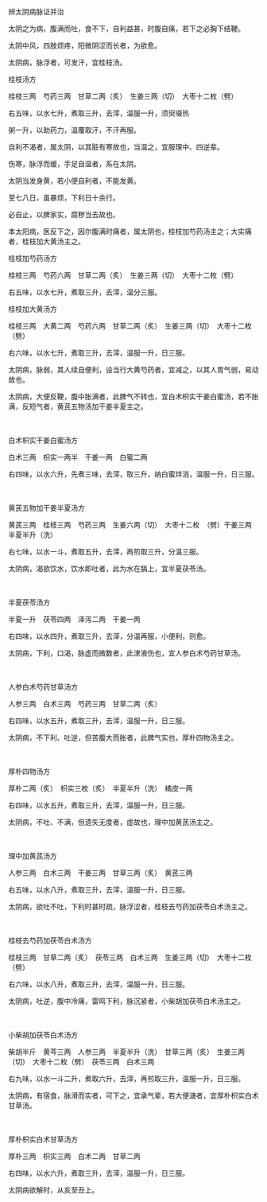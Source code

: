辨太阴病脉证并治

太阴之为病，腹满而吐，食不下，自利益甚，时腹自痛，若下之必胸下结鞕。

太阴中风，四肢烦疼，阳微阴涩而长者，为欲愈。

太阴病，脉浮者，可发汗，宜桂枝汤。

桂枝汤方

桂枝三两　芍药三两　甘草二两（炙）　生姜三两（切）　大枣十二枚（劈）

右五味，以水七升，煮取三升，去滓，温服一升，须臾啜热

粥一升，以助药力，温覆取汗，不汗再服。

自利不渴者，属太阴，以其脏有寒故也，当温之，宜服理中、四逆辈。

伤寒，脉浮而缓，手足自温者，系在太阴。

太阴当发身黄，若小便自利者，不能发黄。

至七八日，虽暴烦，下利日十余行。

必自止，以脾家实，腐秽当去故也。

本太阳病，医反下之，因尔腹满时痛者，属太阴也，桂枝加芍药汤主之；大实痛者，桂枝加大黄汤主之。

桂枝加芍药汤方

桂枝三两　芍药六两　甘草二两（炙）　生姜三两（切）　大枣十二枚（劈）

右五味，以水七升，煮取三升，去滓，温分三服。

桂枝加大黄汤方

桂枝三两　大黄二两　芍药六两　甘草二两（炙）　生姜三两（切）　大枣十二枚（劈）

右六味，以水七升，煮取三升，去滓，温服一升，日三服。

太阴病，脉弱，其人续自便利，设当行大黄芍药者，宜减之，以其人胃气弱，易动故也。

太阴病，大便反鞕，腹中胀满者，此脾气不转也，宜白术枳实干姜白蜜汤，若不胀满，反短气者，黄芪五物汤加干姜半夏主之。

 　 　 

白术枳实干姜白蜜汤方

白术三两　枳实一两半　干姜一两　白蜜二两

右四味，以水六升，先煮三味，去滓，取三升，纳白蜜烊消，温服一升，日三服。

 　 　 

黄芪五物加干姜半夏汤方

黄芪三两　桂枝三两　芍药三两　生姜六两（切）　大枣十二枚　（劈）干姜三两　半夏半升（洗）

右七味，以水一斗，煮取五升，去滓，再煎取三升，分温三服。

太阴病，渴欲饮水，饮水即吐者，此为水在膈上，宜半夏茯苓汤。

 　 　 

半夏茯苓汤方

半夏一升　茯苓四两　泽泻二两　干姜一两

右四味，以水四升，煮取三升，去滓，分温再服，小便利，则愈。

太阴病，下利，口渴，脉虚而微数者，此津液伤也，宜人参白术芍药甘草汤。

 　 　 

人参白术芍药甘草汤方

人参三两　白术三两　芍药三两　甘草二两（炙）

右四味，以水五升，煮取三升，去滓，温服一升，日三服。

太阴病，不下利、吐逆，但苦腹大而胀者，此脾气实也，厚朴四物汤主之。

 　 　 

厚朴四物汤方

厚朴二两（炙）　枳实三枚（炙）　半夏半升（洗）　橘皮一两

右四味，以水五升，煮取三升，去滓，温服一升，日三服。

太阴病，不吐、不满，但遗矢无度者，虚故也，理中加黄芪汤主之。

 　 　 

理中加黄芪汤方

人参三两　白术三两　干姜三两　甘草三两（炙）　黄芪三两

右五味，以水八升，煮取三升，去滓，温服一升，日三服。

太阴病，欲吐不吐，下利时甚时疏，脉浮涩者，桂枝去芍药加茯苓白术汤主之。

 　 　 

桂枝去芍药加茯苓白术汤方

桂枝三两　甘草二两（炙）　茯苓三两　白术三两　生姜三两（切）　大枣十二枚（劈）

右六味，以水八升，煮取三升，去滓，温服一升，日三服。

太阴病，吐逆，腹中冷痛，雷鸣下利，脉沉紧者，小柴胡加茯苓白术汤主之。

 　 　 

小柴胡加茯苓白术汤方

柴胡半斤　黄芩三两　人参三两　半夏半升（洗）　甘草三两（炙）　生姜三两（切）　大枣十二枚（劈）　茯苓三两　白术三两

右九味，以水一斗二升，煮取六升，去滓，再煎取三升，温服一升，日三服。

太阴病，有宿食，脉滑而实者，可下之，宜承气辈，若大便溏者，宜厚朴枳实白术甘草汤。

 　 　 

厚朴枳实白术甘草汤方

厚朴三两　枳实三两　白术二两　甘草二两

右四味，以水六升，煮取三升，去滓，温服一升，日三服。

太阴病欲解时，从亥至丑上。

